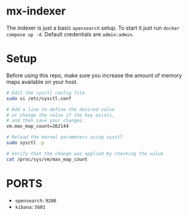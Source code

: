 # mx-indexer

The indexer is just a basic `opensearch` setup. To start it just run `docker compose up -d`. Default credentials are `admin:admin`.

# Setup

Before using this repo, make sure you increase the amount of memory maps available on your host.

```sh
# Edit the sysctl config file
sudo vi /etc/sysctl.conf

# Add a line to define the desired value
# or change the value if the key exists,
# and then save your changes.
vm.max_map_count=262144

# Reload the kernel parameters using sysctl
sudo sysctl -p

# Verify that the change was applied by checking the value
cat /proc/sys/vm/max_map_count
```

# PORTS

- `opensearch`: `9200`
- `kibana`: `5601`
